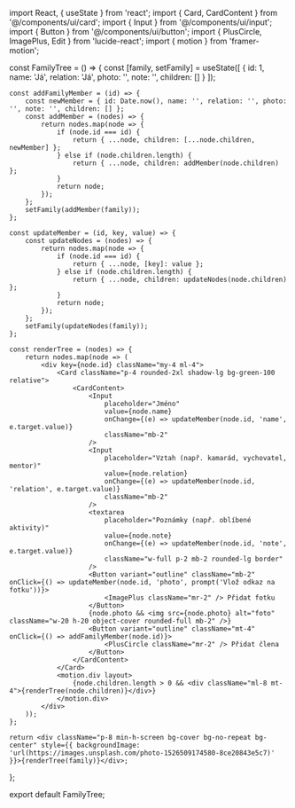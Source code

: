 
import React, { useState } from 'react';
import { Card, CardContent } from '@/components/ui/card';
import { Input } from '@/components/ui/input';
import { Button } from '@/components/ui/button';
import { PlusCircle, ImagePlus, Edit } from 'lucide-react';
import { motion } from 'framer-motion';

const FamilyTree = () => {
    const [family, setFamily] = useState([
        { id: 1, name: 'Já', relation: 'Já', photo: '', note: '', children: [] }
    ]);

    const addFamilyMember = (id) => {
        const newMember = { id: Date.now(), name: '', relation: '', photo: '', note: '', children: [] };
        const addMember = (nodes) => {
            return nodes.map(node => {
                if (node.id === id) {
                    return { ...node, children: [...node.children, newMember] };
                } else if (node.children.length) {
                    return { ...node, children: addMember(node.children) };
                }
                return node;
            });
        };
        setFamily(addMember(family));
    };

    const updateMember = (id, key, value) => {
        const updateNodes = (nodes) => {
            return nodes.map(node => {
                if (node.id === id) {
                    return { ...node, [key]: value };
                } else if (node.children.length) {
                    return { ...node, children: updateNodes(node.children) };
                }
                return node;
            });
        };
        setFamily(updateNodes(family));
    };

    const renderTree = (nodes) => {
        return nodes.map(node => (
            <div key={node.id} className="my-4 ml-4">
                <Card className="p-4 rounded-2xl shadow-lg bg-green-100 relative">
                    <CardContent>
                        <Input
                            placeholder="Jméno"
                            value={node.name}
                            onChange={(e) => updateMember(node.id, 'name', e.target.value)}
                            className="mb-2"
                        />
                        <Input
                            placeholder="Vztah (např. kamarád, vychovatel, mentor)"
                            value={node.relation}
                            onChange={(e) => updateMember(node.id, 'relation', e.target.value)}
                            className="mb-2"
                        />
                        <textarea
                            placeholder="Poznámky (např. oblíbené aktivity)"
                            value={node.note}
                            onChange={(e) => updateMember(node.id, 'note', e.target.value)}
                            className="w-full p-2 mb-2 rounded-lg border"
                        />
                        <Button variant="outline" className="mb-2" onClick={() => updateMember(node.id, 'photo', prompt('Vlož odkaz na fotku'))}>
                            <ImagePlus className="mr-2" /> Přidat fotku
                        </Button>
                        {node.photo && <img src={node.photo} alt="foto" className="w-20 h-20 object-cover rounded-full mb-2" />}
                        <Button variant="outline" className="mt-4" onClick={() => addFamilyMember(node.id)}>
                            <PlusCircle className="mr-2" /> Přidat člena
                        </Button>
                    </CardContent>
                </Card>
                <motion.div layout>
                    {node.children.length > 0 && <div className="ml-8 mt-4">{renderTree(node.children)}</div>}
                </motion.div>
            </div>
        ));
    };

    return <div className="p-8 min-h-screen bg-cover bg-no-repeat bg-center" style={{ backgroundImage: 'url(https://images.unsplash.com/photo-1526509174580-8ce20843e5c7)' }}>{renderTree(family)}</div>;
};

export default FamilyTree;
